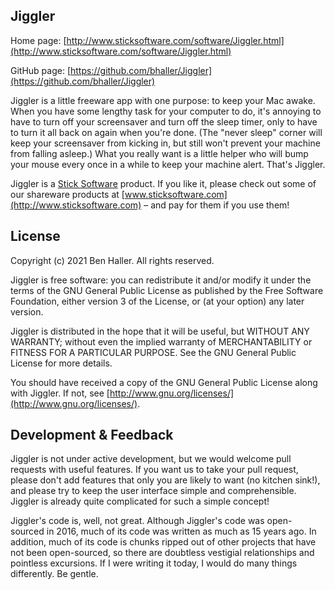 Jiggler
---------------------------------------------------------------------------------------------
Home page: [http://www.sticksoftware.com/software/Jiggler.html](http://www.sticksoftware.com/software/Jiggler.html)

GitHub page: [https://github.com/bhaller/Jiggler](https://github.com/bhaller/Jiggler)

Jiggler is a little freeware app with one purpose: to keep your Mac awake. When you have some lengthy task for your computer to do, it's annoying to have to turn off your screensaver and turn off the sleep timer, only to have to turn it all back on again when you're done. (The "never sleep" corner will keep your screensaver from kicking in, but still won't prevent your machine from falling asleep.) What you really want is a little helper who will bump your mouse every once in a while to keep your machine alert. That's Jiggler.

Jiggler is a [Stick Software](http://www.sticksoftware.com) product.  If you like it, please check out some of our shareware products at [www.sticksoftware.com](http://www.sticksoftware.com) – and pay for them if you use them!


License
----------

Copyright (c) 2021 Ben Haller.  All rights reserved.

Jiggler is free software: you can redistribute it and/or modify it under the terms of the GNU General Public License as published by the Free Software Foundation, either version 3 of the License, or (at your option) any later version.

Jiggler is distributed in the hope that it will be useful, but WITHOUT ANY WARRANTY; without even the implied warranty of MERCHANTABILITY or FITNESS FOR A PARTICULAR PURPOSE.  See the GNU General Public License for more details.

You should have received a copy of the GNU General Public License along with Jiggler.  If not, see [http://www.gnu.org/licenses/](http://www.gnu.org/licenses/).


Development & Feedback
-----------------------------------
Jiggler is not under active development, but we would welcome pull requests with useful features.  If you want us to take your pull request, please don't add features that only you are likely to want (no kitchen sink!), and please try to keep the user interface simple and comprehensible.  Jiggler is already quite complicated for such a simple concept!

Jiggler's code is, well, not great.  Although Jiggler's code was open-sourced in 2016, much of its code was written as much as 15 years ago.  In addition, much of its code is chunks ripped out of other projects that have not been open-sourced, so there are doubtless vestigial relationships and pointless excursions.  If I were writing it today, I would do many things differently.  Be gentle.
